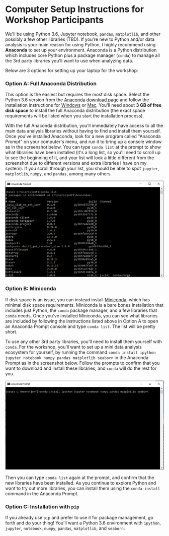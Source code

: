 # Computer Setup Instructions for Workshop Participants

We'll be using Python 3.6, Jupyter notebook, `pandas`, `matplotlib`, and other possibly a few other libraries (TBD). If you're new to Python and/or data analysis is your main reason for using Python, I highly recommend using **Anaconda** to set up your environment. Anaconda is a Python distribution which includes core Python plus a package manager (`conda`) to manage all the 3rd party libraries you'll want to use when analyzing data.

Below are 3 options for setting up your laptop for the workshop:

### Option A: Full Anaconda Distribution

This option is the easiest but requires the most disk space. Select the Python 3.6 version from the [Anaconda download page](https://www.anaconda.com/download/) and follow the installation instructions for [Windows](https://docs.anaconda.com/anaconda/install/windows) or [Mac](https://docs.anaconda.com/anaconda/install/mac-os).
You'll need about **3 GB of free disk space** to install the full Anaconda distribution (the exact space requirements will be listed when you start the installation process). 

With the full Anaconda distribution, you'll immediately have access to all the main data analysis libraries without having to find and install them yourself. Once you've installed Anaconda, look for a new program called "Anaconda Prompt" on your computer's menu, and run it to bring up a console window as in the screenshot below. You can type `conda list` at the prompt to show what libraries have been installed (it's a long list, so you'll need to scroll up to see the beginning of it, and your list will look a little different from the screenshot due to different versions and extra libraries I have on my system). If you scroll through your list, you should be able to spot `jupyter`, `matplotlib`, `numpy`, and `pandas`, among many others.

![Anaconda logo](img/screenshots/anaconda_full.png)

### Option B: Miniconda

If disk space is an issue, you can instead install [Miniconda](https://conda.io/miniconda.html), which has minimal disk space requirements. Miniconda is a bare bones installation that includes just Python, the `conda` package manager, and a few libraries that `conda` needs. Once you've installed Miniconda, you can see what libraries are included by following the instructions listed above in Option A to open an Anaconda Prompt console and type `conda list`. The list will be pretty short.

To use any other 3rd party libraries, you'll need to install them yourself with `conda`. For the workshop, you'll want to set up a mini data analysis ecosystem for yourself, by running the command `conda install ipython jupyter notebook numpy pandas matplotlib seaborn` in the Anaconda Prompt as in the screenshot below. Follow the prompts to confirm that you want to download and install these libraries, and `conda` will do the rest for you.

<img src="img/screenshots/miniconda.png" width="800px"></img>

Then you can type `conda list` again at the prompt, and confirm that the new libraries have been installed. As you continue to explore Python and want to try out more libraries, you can install them using the `conda install` command in the Anaconda Prompt.

### Option C: Installation with `pip`

If you already use `pip` and prefer to use it for package management, go forth and do your thing! You'll want a Python 3.6 environment with `ipython`, `jupyter`, `notebook`, `numpy`, `pandas`, `matplotlib`, and `seaborn`.
